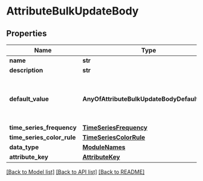 # AttributeBulkUpdateBody

## Properties
Name | Type | Description | Notes
------------ | ------------- | ------------- | -------------
**name** | **str** |  | [optional] 
**description** | **str** |  | [optional] 
**default_value** | **AnyOfAttributeBulkUpdateBodyDefaultValue** | This field type depends on the attribute format. | [optional] 
**time_series_frequency** | [**TimeSeriesFrequency**](TimeSeriesFrequency.md) |  | [optional] 
**time_series_color_rule** | [**TimeSeriesColorRule**](TimeSeriesColorRule.md) |  | [optional] 
**data_type** | [**ModuleNames**](ModuleNames.md) |  | 
**attribute_key** | [**AttributeKey**](AttributeKey.md) |  | 

[[Back to Model list]](../README.md#documentation-for-models) [[Back to API list]](../README.md#documentation-for-api-endpoints) [[Back to README]](../README.md)

